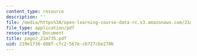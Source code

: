```yaml
---
content_type: resource
description: ''
file: /media/https%3A/open-learning-course-data-rc.s3.amazonaws.com/21m-735-technical-design-scenery-mechanisms-and-special-effects-spring-2004/219e1736d08fcfc2567ecb727cbe270b_page2_21m735.pdf
file_type: application/pdf
resourcetype: Document
title: page2_21m735.pdf
uid: 219e1736-d08f-cfc2-567e-cb727cbe270b
---
```

